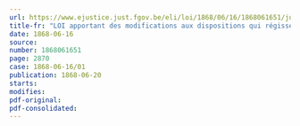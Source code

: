 ```yaml
---
url: https://www.ejustice.just.fgov.be/eli/loi/1868/06/16/1868061651/justel
title-fr: "LOI apportant des modifications aux dispositions qui régissent le service de la dette publique"
date: 1868-06-16
source:
number: 1868061651
page: 2870
case: 1868-06-16/01
publication: 1868-06-20
starts:
modifies:
pdf-original:
pdf-consolidated:
---
```


